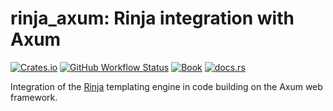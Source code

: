 # rinja_axum: Rinja integration with Axum

[![Crates.io](https://img.shields.io/crates/v/rinja_axum?logo=rust&style=flat-square&logoColor=white "Crates.io")](https://crates.io/crates/rinja_axum)
[![GitHub Workflow Status](https://img.shields.io/github/actions/workflow/status/rinja-rs/rinja/rust.yml?branch=master&logo=github&style=flat-square&logoColor=white "GitHub Workflow Status")](https://github.com/rinja-rs/rinja/actions/workflows/rust.yml)
[![Book](https://img.shields.io/readthedocs/rinja?label=book&logo=readthedocs&style=flat-square&logoColor=white "Book")](https://rinja.readthedocs.io/)
[![docs.rs](https://img.shields.io/docsrs/rinja_axum?logo=docsdotrs&style=flat-square&logoColor=white "docs.rs")](https://docs.rs/rinja_axum/)

Integration of the [Rinja](https://github.com/rinja-rs/rinja) templating engine in
code building on the Axum web framework.
